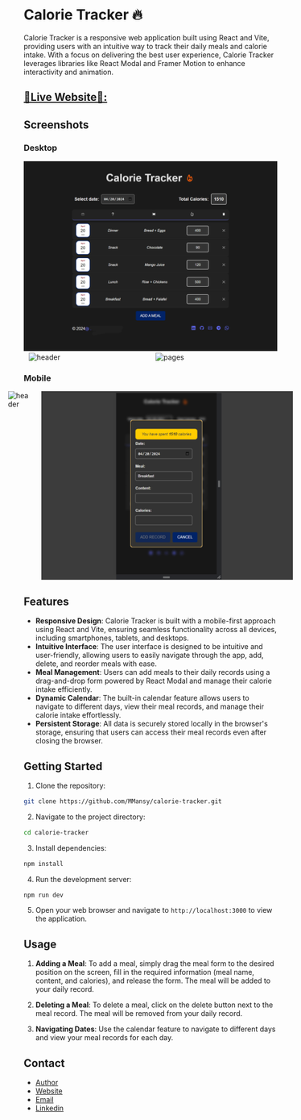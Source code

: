 # Calorie Tracker 🔥

Calorie Tracker is a responsive web application built using React and Vite, providing users with an intuitive way to track their daily meals and calorie intake. With a focus on delivering the best user experience, Calorie Tracker leverages libraries like React Modal and Framer Motion to enhance interactivity and animation.



## [🌟Live Website🌟: ](https://calorie-tracker-fund-try.vercel.app/)
## Screenshots

### Desktop
  <img  src="ScreenShots/calorieTracker.png" alt="Home">
<div style="display: flex; justify-content: center; flex-direction:row; ">
  <img style="width: 500px;  margin: 0 10px;" src="ScreenShots/AddMealg.png" alt="header">
  <img style="width: 500px;  margin: 0 10px;" src="ScreenShots/ReorderMealsg.png" alt="pages">
</div>

### Mobile
<div style="display: flex; justify-content: center; flex-direction:row ;">
  <img style="width: 500px;  margin: 0 10px;" src="ScreenShots/Mobile-1g.png" alt="header">
  <img style="width: 500px;  margin: 0 10px;" src="ScreenShots/Mobile-2.png" alt="pages">
</div>


## Features
- **Responsive Design**: Calorie Tracker is built with a mobile-first approach using React and Vite, ensuring seamless functionality across all devices, including smartphones, tablets, and desktops.
- **Intuitive Interface**: The user interface is designed to be intuitive and user-friendly, allowing users to easily navigate through the app, add, delete, and reorder meals with ease.
- **Meal Management**: Users can add meals to their daily records using a drag-and-drop form powered by React Modal and manage their calorie intake efficiently.
- **Dynamic Calendar**: The built-in calendar feature allows users to navigate to different days, view their meal records, and manage their calorie intake effortlessly.
- **Persistent Storage**: All data is securely stored locally in the browser's storage, ensuring that users can access their meal records even after closing the browser.

## Getting Started
1. Clone the repository:

```bash
git clone https://github.com/MMansy/calorie-tracker.git
```

2. Navigate to the project directory:

```bash
cd calorie-tracker
```

3. Install dependencies:

```bash
npm install
```

4. Run the development server:

```bash
npm run dev
```

5. Open your web browser and navigate to `http://localhost:3000` to view the application.

## Usage

1. **Adding a Meal**: To add a meal, simply drag the meal form to the desired position on the screen, fill in the required information (meal name, content, and calories), and release the form. The meal will be added to your daily record.

2. **Deleting a Meal**: To delete a meal, click on the delete button next to the meal record. The meal will be removed from your daily record.

3. **Navigating Dates**: Use the calendar feature to navigate to different days and view your meal records for each day.


## Contact


- [Author](https://github.com/AbdelrahmanAyman48/)
- [Website](https://vercel.com/abs-projects-a0d3e74b)
- [Email](mailto:Abdelrmanayman48@gmail.com)
- [Linkedin](https://www.linkedin.com/in/abdelrahman-ayman-290674252/)
